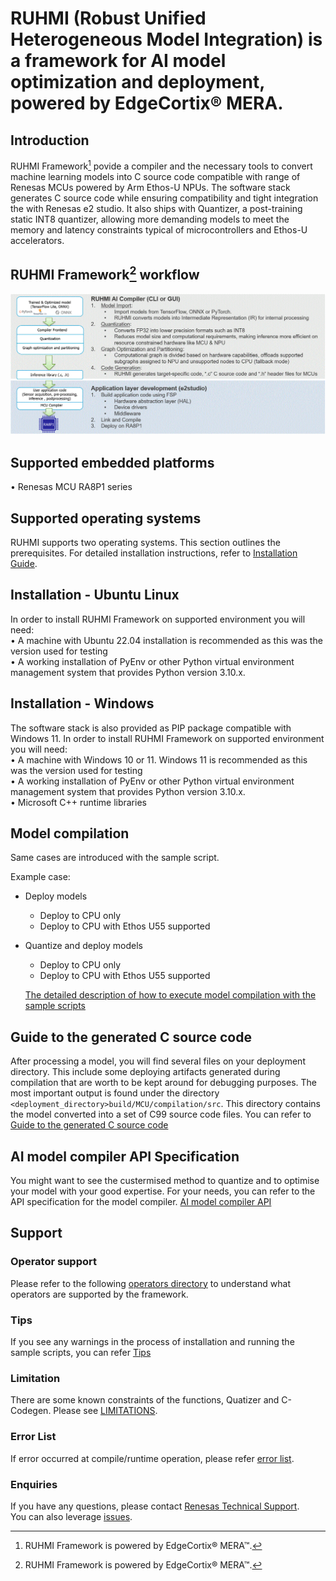 

# RUHMI (Robust Unified Heterogeneous Model Integration) is a framework for AI model optimization and deployment, powered by EdgeCortix® MERA.

## Introduction
RUHMI Framework[^1] povide a compiler and the necessary tools to convert machine learning models into C source code compatible with range of Renesas MCUs powered by Arm Ethos-U NPUs.
The software stack generates C source code while ensuring compatibility and tight integration the with Renesas e2 studio.
It also ships with Quantizer, a post-training static INT8 quantizer, allowing more demanding models to meet the memory and latency constraints typical of microcontrollers and Ethos-U accelerators.

[^1]: RUHMI Framework is powered by EdgeCortix® MERA™.

## RUHMI Framework[^1] workflow
![](docs/material/workflow_ruhmi.GIF)

## Supported embedded platforms  
  • Renesas MCU RA8P1 series   

## Supported operating systems  
RUHMI supports two operating systems. This section outlines the prerequisites. For detailed installation instructions, refer to [Installation Guide](/install/README.md).

## Installation - Ubuntu Linux
In order to install RUHMI Framework on supported environment you will need:  
  • A machine with Ubuntu 22.04 installation is recommended as this was the version used for testing  
  • A working installation of PyEnv or other Python virtual environment management system that provides Python version 3.10.x.  

## Installation - Windows
The software stack is also provided as PIP package compatible with Windows 11.
In order to install RUHMI Framework on supported environment you will need:  
• A machine with Windows 10 or 11. Windows 11 is recommended as this was the version used for testing   
• A working installation of PyEnv or other Python virtual environment management system that provides Python version 3.10.x.  
• Microsoft C++ runtime libraries   

## Model compilation  
Same cases are introduced with the sample script.

Example case:
* Deploy models  
  - Deploy to CPU only   
  - Deploy to CPU with Ethos U55 supported    
* Quantize and deploy models  
  - Deploy to CPU only   
  - Deploy to CPU with Ethos U55 supported    

   [The detailed description of how to execute model compilation with the sample scripts](scripts/README.md)


## Guide to the generated C source code
After processing a model, you will find several files on your deployment directory. This include some deploying artifacts generated during compilation that are worth to be kept around for debugging purposes.
The most important output is found under the directory `<deployment_directory>build/MCU/compilation/src`. 
This directory contains the model converted into a set of C99 source code files.
You can refer to [Guide to the generated C source code](docs/runtime_api.md)


## AI model compiler API Specification  
You might want to see the custermised method to quantize and to optimise your model with your good expertise. For your needs, you can refer to the API specification for the model compiler.
  [AI model compiler API](https://renesas.github.io/ruhmi-framework-mcu/mera_api.html)

## Support 

### Operator support 
Please refer to the following [operators directory](/docs/operator_support.md) to understand what operators are supported by the framework.

### Tips  
If you see any warnings in the process of installation and running the sample scripts, you can refer [Tips](./docs/tips.md)  

### Limitation  
There are some known constraints of the functions, Quatizer and C-Codegen.
Please see [LIMITATIONS](LIMITATIONS.md).

### Error List  
If error occurred at compile/runtime operation, please refer [error list](./docs/error_list.md).  

### Enquiries  
If you have any questions, please contact [Renesas Technical Support](https://www.renesas.com/support).  
You can also leverage [issues](https://github.com/renesas/ruhmi-framework-mcu/issues).







